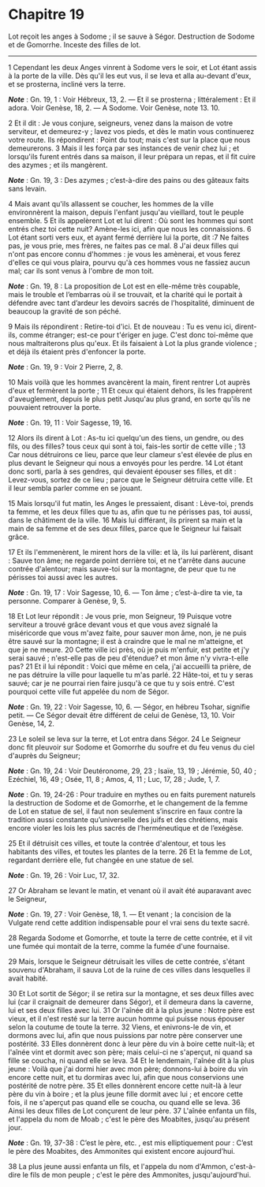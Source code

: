 # Chapitre 19

Lot reçoit les anges à Sodome ; il se sauve à Ségor.
Destruction de Sodome et de Gomorrhe.
Inceste des filles de lot.

***

1 Cependant les deux Anges vinrent à Sodome vers le soir, et Lot étant assis à la porte de la ville. Dès qu'il les eut vus, il se leva et alla au-devant d'eux, et se prosterna, incliné vers la terre.

***Note*** :  Gn. 19, 1 : Voir Hébreux, 13, 2. ― Et il se prosterna ; littéralement : Et il adora. Voir Genèse, 18, 2. ― A Sodome. Voir Genèse, note 13. 10.

2 Et il dit : Je vous conjure, seigneurs, venez dans la maison de votre serviteur, et demeurez-y ; lavez vos pieds, et dès le matin vous continuerez votre route. Ils répondirent : Point du tout; mais c'est sur la place que nous demeurerons. 3 Mais il les força par ses instances de venir chez lui ; et lorsqu'ils furent entrés dans sa maison, il leur prépara un repas, et il fit cuire des azymes ; et ils mangèrent.

***Note*** :  Gn. 19, 3 : Des azymes ; c’est-à-dire des pains ou des gâteaux faits sans levain.


4 Mais avant qu'ils allassent se coucher, les hommes de la ville environnèrent la maison, depuis l'enfant jusqu'au vieillard, tout le peuple ensemble. 5 Et ils appelèrent Lot et lui dirent : Où sont les hommes qui sont entrés chez toi cette nuit? Amène-les ici, afin que nous les connaissions. 6 Lot étant sorti vers eux, et ayant fermé derrière lui la porte, dit :7 Ne faites pas, je vous prie, mes frères, ne faites pas ce mal. 8 J'ai deux filles qui n'ont pas encore connu d'hommes : je vous les amènerai, et vous ferez d'elles ce qui vous plaira, pourvu qu'à ces hommes vous ne fassiez aucun mal; car ils sont venus à l'ombre de mon toit.

***Note*** :  Gn. 19, 8 : La proposition de Lot est en elle-même très coupable, mais le trouble et l’embarras où il se trouvait, et la charité qui le portait à défendre avec tant d’ardeur les devoirs sacrés de l’hospitalité, diminuent de beaucoup la gravité de son péché.

9 Mais ils répondirent : Retire-toi d'ici. Et de nouveau : Tu es venu ici, dirent-ils, comme étranger; est-ce pour t'ériger en juge. C'est donc toi-même que nous maltraiterons plus qu'eux. Et ils faisaient à Lot la plus grande violence ; et déjà ils étaient près d'enfoncer la porte.

***Note*** :  Gn. 19, 9 : Voir 2 Pierre, 2, 8.

10 Mais voilà que les hommes avancèrent la main, firent rentrer Lot auprès d'eux et fermèrent la porte ; 11 Et ceux qui étaient dehors, ils les frappèrent d'aveuglement, depuis le plus petit Jusqu'au plus grand, en sorte qu'ils ne pouvaient retrouver la porte.

***Note*** :  Gn. 19, 11 : Voir Sagesse, 19, 16.


12 Alors ils dirent à Lot : As-tu ici quelqu'un des tiens, un gendre, ou des fils, ou des filles? tous ceux qui sont à toi, fais-les sortir de cette ville ; 13 Car nous détruirons ce lieu, parce que leur clameur s'est élevée de plus en plus devant le Seigneur qui nous a envoyés pour les perdre. 14 Lot étant donc sorti, parla à ses gendres, qui devaient épouser ses filles, et dit : Levez-vous, sortez de ce lieu ; parce que le Seigneur détruira cette ville. Et il leur sembla parler comme en se jouant.


15 Mais lorsqu'il fut matin, les Anges le pressaient, disant : Lève-toi, prends ta femme, et les deux filles que tu as, afin que tu ne périsses pas, toi aussi, dans le châtiment de la ville. 16 Mais lui différant, ils prirent sa main et la main de sa femme et de ses deux filles, parce que le Seigneur lui faisait grâce.


17 Et ils l'emmenèrent, le mirent hors de la ville: et là, ils lui parlèrent, disant : Sauve ton âme; ne regarde point derrière toi, et ne t'arrête dans aucune contrée d'alentour; mais sauve-toi sur la montagne, de peur que tu ne périsses toi aussi avec les autres.

***Note*** :  Gn. 19, 17 : Voir Sagesse, 10, 6. ― Ton âme ; c’est-à-dire ta vie, ta personne. Comparer à Genèse, 9, 5.

18 Et Lot leur répondit : Je vous prie, mon Seigneur, 19 Puisque votre serviteur a trouvé grâce devant vous et que vous avez signalé la miséricorde que vous m'avez faite, pour sauver mon âme, non, je ne puis être sauvé sur la montagne; il est à craindre que le mal ne m'atteigne, et que je ne meure. 20 Cette ville ici près, où je puis m'enfuir, est petite et j'y serai sauvé ; n'est-elle pas de peu d'étendue? et mon âme n'y vivra-t-elle pas? 21 Et il lui répondit : Voici que même en cela, j'ai accueilli ta prière, de ne pas détruire la ville pour laquelle tu m'as parlé. 22 Hâte-toi, et tu y seras sauvé; car je ne pourrai rien faire jusqu'à ce que tu y sois entré. C'est pourquoi cette ville fut appelée du nom de Ségor.

***Note*** :  Gn. 19, 22 : Voir Sagesse, 10, 6. ― Ségor, en hébreu Tsohar, signifie petit. ― Ce Ségor devait être différent de celui de Genèse, 13, 10. Voir Genèse, 14, 2.


23 Le soleil se leva sur la terre, et Lot entra dans Ségor. 24 Le Seigneur donc fit pleuvoir sur Sodome et Gomorrhe du soufre et du feu venus du ciel d'auprès du Seigneur;

***Note*** :  Gn. 19, 24 : Voir Deutéronome, 29, 23 ; Isaïe, 13, 19 ; Jérémie, 50, 40 ; Ezéchiel, 16, 49 ; Osée, 11, 8 ; Amos, 4, 11 ; Luc, 17, 28 ; Jude, 1, 7.

***Note*** :  Gn. 19, 24-26 : Pour traduire en mythes ou en faits purement naturels la destruction de Sodome et de Gomorrhe, et le changement de la femme de Lot en statue de sel, il faut non seulement s’inscrire en faux contre la tradition aussi constante qu’universelle des juifs et des chrétiens, mais encore violer les lois les plus sacrés de l’herméneutique et de l’exégèse.

25 Et il détruisit ces villes, et toute la contrée d'alentour, et tous les habitants des villes, et toutes les plantes de la terre. 26 Et la femme de Lot, regardant derrière elle, fut changée en une statue de sel.

***Note*** :  Gn. 19, 26 : Voir Luc, 17, 32.


27 Or Abraham se levant le matin, et venant où il avait été auparavant avec le Seigneur,

***Note*** :  Gn. 19, 27 : Voir Genèse, 18, 1. ― Et venant ; la concision de la Vulgate rend cette addition indispensable pour el vrai sens du texte sacré.

28 Regarda Sodome et Gomorrhe, et toute la terre de cette contrée, et il vit une fumée qui montait de la terre, comme la fumée d'une fournaise.


29 Mais, lorsque le Seigneur détruisait les villes de cette contrée, s'étant souvenu d'Abraham, il sauva Lot de la ruine de ces villes dans lesquelles il avait habité.


30 Et Lot sortit de Ségor; il se retira sur la montagne, et ses deux filles avec lui (car il craignait de demeurer dans Ségor), et il demeura dans la caverne, lui et ses deux filles avec lui. 31 Or l'aînée dit à la plus jeune : Notre père est vieux, et il n'est resté sur la terre aucun homme qui puisse nous épouser selon la coutume de toute la terre. 32 Viens, et enivrons-le de vin, et dormons avec lui, afin que nous puissions par notre père conserver une postérité. 33 Elles donnèrent donc à leur père du vin à boire cette nuit-là; et l'aînée vint et dormit avec son père; mais celui-ci ne s'aperçut, ni quand sa fille se coucha, ni quand elle se leva. 34 Et le lendemain, l'aînée dit à la plus jeune : Voilà que j'ai dormi hier avec mon père; donnons-lui à boire du vin encore cette nuit, et tu dormiras avec lui, afin que nous conservions une postérité de notre père. 35 Et elles donnèrent encore cette nuit-là à leur père du vin à boire ; et la plus jeune fille dormit avec lui ; et encore cette fois, il ne s'aperçut
pas quand elle se coucha, ou quand elle se leva. 36 Ainsi les deux filles de Lot conçurent de leur père. 37 L'aînée enfanta un fils, et l'appela du nom de Moab ; c'est le père des Moabites, jusqu'au présent jour.

***Note*** :  Gn. 19, 37-38 : C’est le père, etc. , est mis elliptiquement pour : C’est le père des Moabites, des Ammonites qui existent encore aujourd’hui.

38 La plus jeune aussi enfanta un fils, et l'appela du nom d'Ammon, c'est-à-dire le fils de mon peuple ; c'est le père des Ammonites, jusqu'aujourd'hui.

